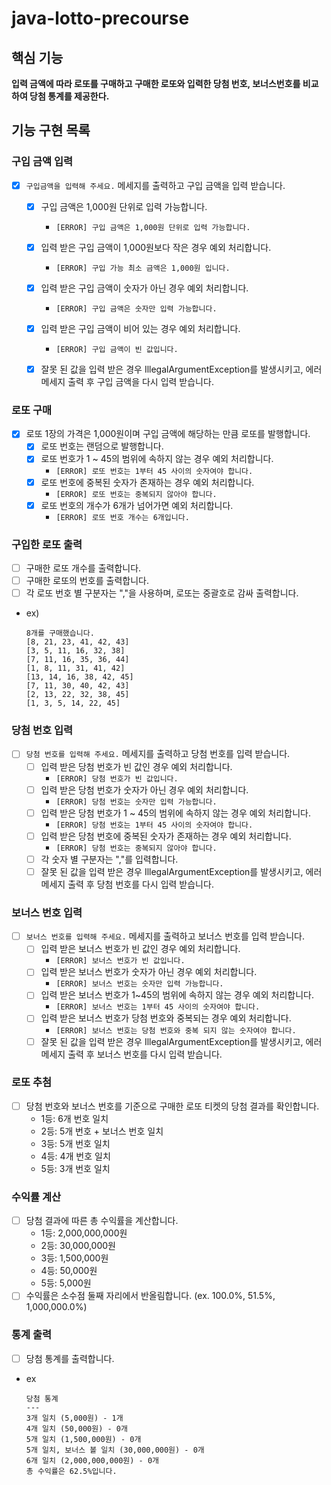 # java-lotto-precourse

## 핵심 기능

**입력 금액에 따라 로또를 구매하고 구매한 로또와 입력한 당첨 번호, 보너스번호를 비교하여 당첨 통계를 제공한다.**

## 기능 구현 목록

### 구입 금액 입력

- [x] ``구입금액을 입력해 주세요.`` 메세지를 출력하고 구입 금액을 입력 받습니다.
    - [x] 구입 금액은 1,000원 단위로 입력 가능합니다.
      - ``[ERROR] 구입 금액은 1,000원 단위로 입력 가능합니다.``
    - [x] 입력 받은 구입 금액이 1,000원보다 작은 경우 예외 처리합니다.
      - ``[ERROR] 구입 가능 최소 금액은 1,000원 입니다.``
    - [x] 입력 받은 구입 금액이 숫자가 아닌 경우 예외 처리합니다.
      - ``[ERROR] 구입 금액은 숫자만 입력 가능합니다.``
    - [x] 입력 받은 구입 금액이 비어 있는 경우 예외 처리합니다.
      - ``[ERROR] 구입 금액이 빈 값입니다.``
    - [x] 잘못 된 값을 입력 받은 경우 IllegalArgumentException를 발생시키고, 에러 메세지 출력 후 구입 금액을 다시 입력 받습니다.


### 로또 구매

- [x] 로또 1장의 가격은 1,000원이며 구입 금액에 해당하는 만큼 로또를 발행합니다.
    - [x] 로또 번호는 랜덤으로 발행합니다.
    - [x] 로또 번호가 1 ~ 45의 범위에 속하지 않는 경우 예외 처리합니다.
      - ``[ERROR] 로또 번호는 1부터 45 사이의 숫자여야 합니다.``
    - [x] 로또 번호에 중복된 숫자가 존재하는 경우 예외 처리합니다.
      - ``[ERROR] 로또 번호는 중복되지 않아야 합니다.``
    - [x] 로또 번호의 개수가 6개가 넘어가면 예외 처리합니다.
      - ``[ERROR] 로또 번호 개수는 6개입니다.``

### 구입한 로또 출력

- [ ] 구매한 로또 개수를 출력합니다.
- [ ] 구매한 로또의 번호를 출력합니다.
- [ ] 각 로또 번호 별 구분자는 ","을 사용하며, 로또는 중괄호로 감싸 출력합니다.
- ex)
    ```text
    8개를 구매했습니다. 
    [8, 21, 23, 41, 42, 43] 
    [3, 5, 11, 16, 32, 38]
    [7, 11, 16, 35, 36, 44]
    [1, 8, 11, 31, 41, 42]
    [13, 14, 16, 38, 42, 45]
    [7, 11, 30, 40, 42, 43]
    [2, 13, 22, 32, 38, 45]
    [1, 3, 5, 14, 22, 45]
    ```

### 당첨 번호 입력

- [ ] ``당첨 번호를 입력해 주세요.`` 메세지를 출력하고 당첨 번호를 입력 받습니다.
    - [ ] 입력 받은 당첨 번호가 빈 값인 경우 예외 처리합니다.
      - ``[ERROR] 당첨 번호가 빈 값입니다.``
    - [ ] 입력 받은 당첨 번호가 숫자가 아닌 경우 예외 처리합니다.
      - ``[ERROR] 당첨 번호는 숫자만 입력 가능합니다.``
    - [ ] 입력 받은 당첨 번호가 1 ~ 45의 범위에 속하지 않는 경우 예외 처리합니다.
      - ``[ERROR] 당첨 번호는 1부터 45 사이의 숫자여야 합니다.`` 
    - [ ] 입력 받은 당첨 번호에 중복된 숫자가 존재하는 경우 예외 처리합니다.
      - ``[ERROR] 당첨 번호는 중복되지 않아야 합니다.`` 
    - [ ] 각 숫자 별 구분자는 ","를 입력합니다.
    - [ ] 잘못 된 값을 입력 받은 경우 IllegalArgumentException를 발생시키고, 에러 메세지 출력 후 당첨 번호를 다시 입력 받습니다.

### 보너스 번호 입력

- [ ] ``보너스 번호를 입력해 주세요.`` 메세지를 출력하고 보너스 번호를 입력 받습니다.
    - [ ] 입력 받은 보너스 번호가 빈 값인 경우 예외 처리합니다.
      - ``[ERROR] 보너스 번호가 빈 값입니다.``
    - [ ] 입력 받은 보너스 번호가 숫자가 아닌 경우 예외 처리합니다.
      - ``[ERROR] 보너스 번호는 숫자만 입력 가능합니다.``
    - [ ] 입력 받은 보너스 번호가 1~45의 범위에 속하지 않는 경우 예외 처리합니다.
      - ``[ERROR] 보너스 번호는 1부터 45 사이의 숫자여야 합니다.``
    - [ ] 입력 받은 보너스 번호가 당첨 번호와 중복되는 경우 예외 처리합니다.
      - ``[ERROR] 보너스 번호는 당첨 번호와 중복 되지 않는 숫자여야 합니다.``
    - [ ] 잘못 된 값을 입력 받은 경우 IllegalArgumentException를 발생시키고, 에러 메세지 출력 후 보너스 번호를 다시 입력 받습니다.

### 로또 추첨

- [ ] 당첨 번호와 보너스 번호를 기준으로 구매한 로또 티켓의 당첨 결과를 확인합니다.
    - 1등: 6개 번호 일치
    - 2등: 5개 번호 + 보너스 번호 일치
    - 3등: 5개 번호 일치
    - 4등: 4개 번호 일치
    - 5등: 3개 번호 일치

### 수익률 계산

- [ ] 당첨 결과에 따른 총 수익률을 계산합니다.
    - 1등: 2,000,000,000원
    - 2등: 30,000,000원
    - 3등: 1,500,000원
    - 4등: 50,000원
    - 5등: 5,000원
- [ ] 수익률은 소수점 둘째 자리에서 반올림합니다. (ex. 100.0%, 51.5%, 1,000,000.0%)

### 통계 출력

- [ ] 당첨 통계를 출력합니다.
- ex
    ```text
    당첨 통계
    ---
    3개 일치 (5,000원) - 1개
    4개 일치 (50,000원) - 0개
    5개 일치 (1,500,000원) - 0개
    5개 일치, 보너스 볼 일치 (30,000,000원) - 0개
    6개 일치 (2,000,000,000원) - 0개
    총 수익률은 62.5%입니다.
    ```
